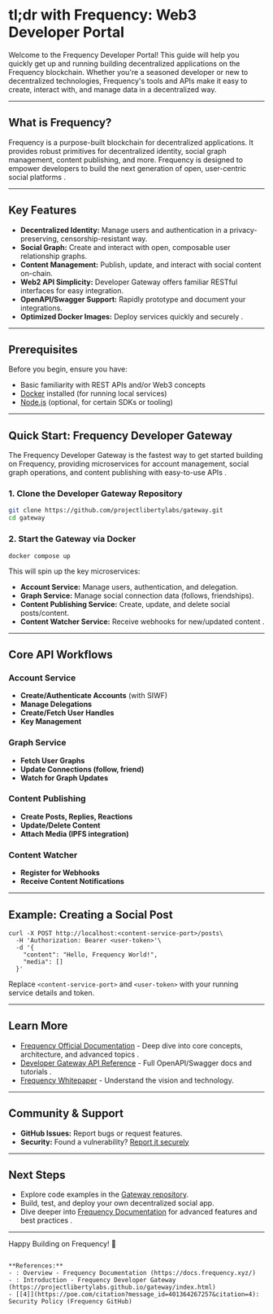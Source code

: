 
# tl;dr with Frequency: Web3 Developer Portal

Welcome to the Frequency Developer Portal! This guide will help you quickly get up and running building decentralized applications on the Frequency blockchain. Whether you're a seasoned developer or new to decentralized technologies, Frequency's tools and APIs make it easy to create, interact with, and manage data in a decentralized way.

---

## What is Frequency?

Frequency is a purpose-built blockchain for decentralized applications. It provides robust primitives for decentralized identity, social graph management, content publishing, and more. Frequency is designed to empower developers to build the next generation of open, user-centric social platforms .

---

## Key Features

- **Decentralized Identity:** Manage users and authentication in a privacy-preserving, censorship-resistant way.
- **Social Graph:** Create and interact with open, composable user relationship graphs.
- **Content Management:** Publish, update, and interact with social content on-chain.
- **Web2 API Simplicity:** Developer Gateway offers familiar RESTful interfaces for easy integration.
- **OpenAPI/Swagger Support:** Rapidly prototype and document your integrations.
- **Optimized Docker Images:** Deploy services quickly and securely .

---

## Prerequisites

Before you begin, ensure you have:

- Basic familiarity with REST APIs and/or Web3 concepts
- [Docker](https://www.docker.com/get-started) installed (for running local services)
- [Node.js](https://nodejs.org/) (optional, for certain SDKs or tooling)

---

## Quick Start: Frequency Developer Gateway

The Frequency Developer Gateway is the fastest way to get started building on Frequency, providing microservices for account management, social graph operations, and content publishing with easy-to-use APIs .

### 1. Clone the Developer Gateway Repository

```bash
git clone https://github.com/projectlibertylabs/gateway.git
cd gateway

```

### 2\. Start the Gateway via Docker

```
docker compose up

```

This will spin up the key microservices:

-   **Account Service:** Manage users, authentication, and delegation.
-   **Graph Service:** Manage social connection data (follows, friendships).
-   **Content Publishing Service:** Create, update, and delete social posts/content.
-   **Content Watcher Service:** Receive webhooks for new/updated content .

* * * * *

Core API Workflows
------------------

### Account Service

-   **Create/Authenticate Accounts** (with SIWF)
-   **Manage Delegations**
-   **Create/Fetch User Handles**
-   **Key Management**

### Graph Service

-   **Fetch User Graphs**
-   **Update Connections (follow, friend)**
-   **Watch for Graph Updates**

### Content Publishing

-   **Create Posts, Replies, Reactions**
-   **Update/Delete Content**
-   **Attach Media (IPFS integration)**

### Content Watcher

-   **Register for Webhooks**
-   **Receive Content Notifications**

* * * * *

Example: Creating a Social Post
-------------------------------

```
curl -X POST http://localhost:<content-service-port>/posts\
  -H 'Authorization: Bearer <user-token>'\
  -d '{
    "content": "Hello, Frequency World!",
    "media": []
  }'

```

Replace `<content-service-port>` and `<user-token>` with your running service details and token.

* * * * *

Learn More
----------

-   [Frequency Official Documentation](https://docs.frequency.xyz/) - Deep dive into core concepts, architecture, and advanced topics .
-   [Developer Gateway API Reference](https://projectlibertylabs.github.io/gateway/index.html) - Full OpenAPI/Swagger docs and tutorials .
-   [Frequency Whitepaper](https://docs.frequency.xyz/) - Understand the vision and technology.

* * * * *

Community & Support
-------------------

-   **GitHub Issues:** Report bugs or request features.
-   **Security:** Found a vulnerability? [Report it securely](https://github.com/frequency-chain/frequency/security/advisories/new) 

* * * * *

Next Steps
----------

-   Explore code examples in the [Gateway repository](https://github.com/projectlibertylabs/gateway).
-   Build, test, and deploy your own decentralized social app.
-   Dive deeper into [Frequency Documentation](https://docs.frequency.xyz/) for advanced features and best practices .

* * * * *

Happy Building on Frequency! 🚀

```

**References:**
- : Overview - Frequency Documentation (https://docs.frequency.xyz/)
- : Introduction - Frequency Developer Gateway (https://projectlibertylabs.github.io/gateway/index.html)
- [[4]](https://poe.com/citation?message_id=401364267257&citation=4): Security Policy (Frequency GitHub)

```
